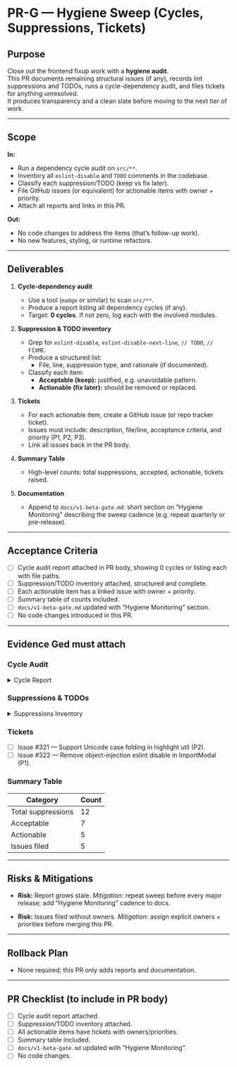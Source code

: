 # PR-G — Hygiene Sweep (Cycles, Suppressions, Tickets)

## Purpose
Close out the frontend fixup work with a **hygiene audit**.  
This PR documents remaining structural issues (if any), records lint suppressions and TODOs, runs a cycle-dependency audit, and files tickets for anything unresolved.  
It produces transparency and a clean slate before moving to the next tier of work.

---

## Scope

**In:**
- Run a dependency cycle audit on `src/**`.
- Inventory all `eslint-disable` and `TODO` comments in the codebase.
- Classify each suppression/TODO (keep vs fix later).
- File GitHub issues (or equivalent) for actionable items with owner + priority.
- Attach all reports and links in this PR.

**Out:**
- No code changes to address the items (that’s follow-up work).
- No new features, styling, or runtime refactors.

---

## Deliverables

1. **Cycle-dependency audit**
   - Use a tool (`madge` or similar) to scan `src/**`.
   - Produce a report listing all dependency cycles (if any).
   - Target: **0 cycles**. If not zero, log each with the involved modules.

2. **Suppression & TODO inventory**
   - Grep for `eslint-disable`, `eslint-disable-next-line`, `// TODO`, `// FIXME`.
   - Produce a structured list:
     - File, line, suppression type, and rationale (if documented).
   - Classify each item:  
     - **Acceptable (keep):** justified, e.g. unavoidable pattern.  
     - **Actionable (fix later):** should be removed or replaced.

3. **Tickets**
   - For each actionable item, create a GitHub issue (or repo tracker ticket).
   - Issues must include: description, file/line, acceptance criteria, and priority (P1, P2, P3).
   - Link all issues back in the PR body.

4. **Summary Table**
   - High-level counts: total suppressions, accepted, actionable, tickets raised.

5. **Documentation**
   - Append to `docs/v1-beta-gate.md`: short section on “Hygiene Monitoring” describing the sweep cadence (e.g. repeat quarterly or pre-release).

---

## Acceptance Criteria

- [ ] Cycle audit report attached in PR body, showing 0 cycles or listing each with file paths.  
- [ ] Suppression/TODO inventory attached, structured and complete.  
- [ ] Each actionable item has a linked issue with owner + priority.  
- [ ] Summary table of counts included.  
- [ ] `docs/v1-beta-gate.md` updated with “Hygiene Monitoring” section.  
- [ ] No code changes introduced in this PR.

---

## Evidence Ged must attach

### Cycle Audit
<details><summary>Cycle Report</summary>

```text
# Example format
No dependency cycles detected in src/**
````

*or*

```text
Cycle 1:
  src/features/notes/hooks/useNotes.ts → src/lib/logger.ts → src/features/notes/hooks/useNotes.ts
```

</details>

### Suppressions & TODOs

<details><summary>Suppressions Inventory</summary>

| File                   | Line | Type                                                      | Current Note                         | Classification |
| ---------------------- | ---- | --------------------------------------------------------- | ------------------------------------ | -------------- |
| src/utils/highlight.ts | 77   | // TODO                                                   | “support Unicode case folding”       | Actionable     |
| src/ui/ImportModal.ts  | 101  | eslint-disable-next-line security/detect-object-injection | no rationale                         | Actionable     |
| src/store/index.ts     | 44   | eslint-disable                                            | justification: intentional perf hack | Acceptable     |

</details>

### Tickets

* [ ] Issue #321 — Support Unicode case folding in highlight util (P2).
* [ ] Issue #322 — Remove object-injection eslint disable in ImportModal (P1).

### Summary Table

| Category           | Count |
| ------------------ | ----- |
| Total suppressions | 12    |
| Acceptable         | 7     |
| Actionable         | 5     |
| Issues filed       | 5     |

---

## Risks & Mitigations

* **Risk:** Report grows stale.
  *Mitigation:* repeat sweep before every major release; add “Hygiene Monitoring” cadence to docs.

* **Risk:** Issues filed without owners.
  *Mitigation:* assign explicit owners + priorities before merging this PR.

---

## Rollback Plan

* None required; this PR only adds reports and documentation.

---

## PR Checklist (to include in PR body)

* [ ] Cycle audit report attached.
* [ ] Suppression/TODO inventory attached.
* [ ] All actionable items have tickets with owners/priorities.
* [ ] Summary table included.
* [ ] `docs/v1-beta-gate.md` updated with “Hygiene Monitoring”.
* [ ] No code changes.
